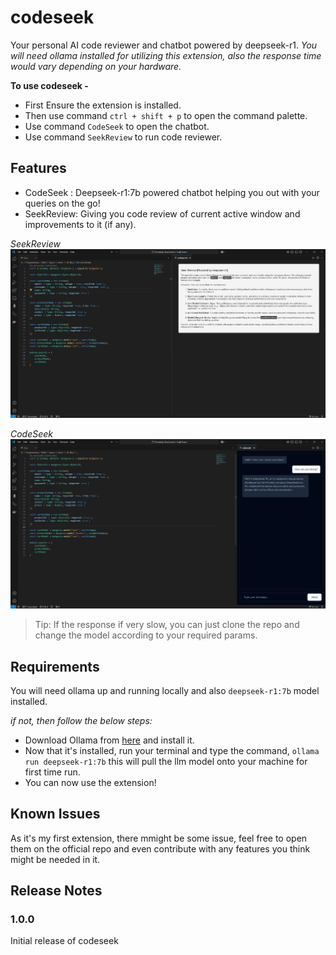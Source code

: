 # codeseek

Your personal AI code reviewer and chatbot powered by deepseek-r1.
*You will need ollama installed for utilizing this extension,
also the response time would vary depending on your hardware.*

**To use codeseek -**
* First Ensure the extension is installed.
* Then use command `ctrl + shift + p` to open the command palette.
* Use command `CodeSeek` to open the chatbot.
* Use command `SeekReview` to run code reviewer.

## Features

* CodeSeek : Deepseek-r1:7b powered chatbot  helping you out with your queries on the go!
* SeekReview: Giving you code review of current active window and improvements to it (if any).

*SeekReview*
![seekReview](public/seekReview.png)

*CodeSeek*
![codeseek](public/codeSeek.png)

> Tip: If the response if very slow, you can just clone the repo and change the model according to your required params.

## Requirements

You will need ollama up and running locally and also `deepseek-r1:7b` model installed.

*if not, then follow the below steps:*
* Download Ollama from [here](https://ollama.com/) and install it.
* Now that it's installed, run your terminal and type the command, `ollama run deepseek-r1:7b` this will pull the llm model onto your machine for first time run.
* You can now use the extension!

## Known Issues

As it's my first extension, there mmight be some issue, feel free to open them on the official repo and even contribute with any features you think might be needed in it.

## Release Notes

### 1.0.0

Initial release of codeseek
